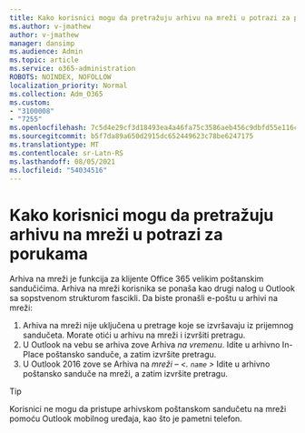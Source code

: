 ```yaml
---
title: Kako korisnici mogu da pretražuju arhivu na mreži u potrazi za porukama
ms.author: v-jmathew
author: v-jmathew
manager: dansimp
ms.audience: Admin
ms.topic: article
ms.service: o365-administration
ROBOTS: NOINDEX, NOFOLLOW
localization_priority: Normal
ms.collection: Adm_O365
ms.custom:
- "3100008"
- "7255"
ms.openlocfilehash: 7c5d4e29cf3d18493ea4a46fa75c3586aeb456c9dbfd55e116caa67b6cd11202
ms.sourcegitcommit: b5f7da89a650d2915dc652449623c78be6247175
ms.translationtype: MT
ms.contentlocale: sr-Latn-RS
ms.lasthandoff: 08/05/2021
ms.locfileid: "54034516"
---
```

# <a name="how-users-can-search-their-online-archive-for-messages"></a>Kako korisnici mogu da pretražuju arhivu na mreži u potrazi za porukama

Arhiva na mreži je funkcija za klijente Office 365 velikim poštanskim sandučićima. Arhiva na mreži korisnika se ponaša kao drugi nalog u Outlook sa sopstvenom strukturom fascikli. Da biste pronašli e-poštu u arhivi na mreži:

1. Arhiva na mreži nije uključena u pretrage koje se izvršavaju iz prijemnog sandučeta. Morate otići u arhivu na mreži i izvršiti pretragu.
2. U Outlook na vebu se arhiva zove Arhiva *na vremenu*. Idite u arhivno In-Place poštansko sanduče, a zatim izvršite pretragu.
3. U Outlook 2016 zove se Arhiva na *mreži – <. `name` >* Idite u arhivno poštansko sanduče na mreži, a zatim izvršite pretragu.

> [!TIP]
> Korisnici ne mogu da pristupe arhivskom poštanskom sandučetu na mreži pomoću Outlook mobilnog uređaja, kao što je pametni telefon.
